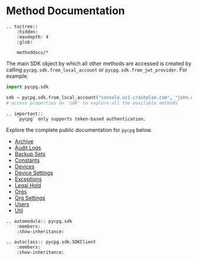 
# Method Documentation

```{eval-rst}
.. toctree::
    :hidden:
    :maxdepth: 4
    :glob:

    methoddocs/*
```

The main SDK object by which all other methods are accessed is created by
calling `pycpg.sdk.from_local_account` or `pycpg.sdk.from_jwt_provider`. For example:

```python
import pycpg.sdk

sdk = pycpg.sdk.from_local_account("console.us1.crashplan.com", "john.doe@example.com", "my_pw")
# access properties on 'sdk' to explore all the available methods
```

```{eval-rst}
.. important::
    `pycpg` only supports token-based authentication.
```

Explore the complete public documentation for `pycpg` below.

* [Archive](methoddocs/archive.md)
* [Audit Logs](methoddocs/auditlogs.md)
* [Backup Sets](methoddocs/backupset.md)
* [Constants](methoddocs/constants.md)
* [Devices](methoddocs/devices.md)
* [Device Settings](methoddocs/devicesettings.md)
* [Exceptions](methoddocs/exceptions.md)
* [Legal Hold](methoddocs/legalhold.md)
* [Orgs](methoddocs/orgs.md)
* [Org Settings](methoddocs/orgsettings.md)
* [Users](methoddocs/users.md)
* [Util](methoddocs/util.md)

```{eval-rst}
.. automodule:: pycpg.sdk
    :members:
    :show-inheritance:

.. autoclass:: pycpg.sdk.SDKClient
    :members:
    :show-inheritance:
```
